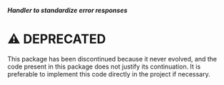 ***Handler to standardize error responses***


# :warning: DEPRECATED

This package has been discontinued because it never evolved, and the code present in this package does not justify its continuation. It is preferable to implement this code directly in the project if necessary.
